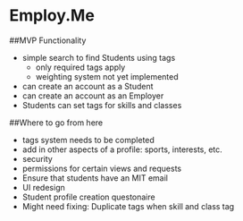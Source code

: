 Employ.Me
=========

##MVP Functionality

- simple search to find Students using tags  
  - only required tags apply  
  - weighting system not yet implemented  
- can create an account as a Student
- can create an account as an Employer
- Students can set tags for skills and classes

##Where to go from here  

- tags system needs to be completed
 - add in other aspects of a profile: sports, interests, etc.
- security
 - permissions for certain views and requests
 - Ensure that students have an MIT email
- UI redesign
- Student profile creation questonaire  
- Might need fixing: Duplicate tags when skill and class tag